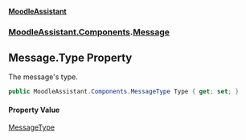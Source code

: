 #### [MoodleAssistant](index.md 'index')
### [MoodleAssistant.Components](MoodleAssistant.Components.md 'MoodleAssistant.Components').[Message](MoodleAssistant.Components.Message.md 'MoodleAssistant.Components.Message')

## Message.Type Property

The message's type.

```csharp
public MoodleAssistant.Components.MessageType Type { get; set; }
```

#### Property Value
[MessageType](MoodleAssistant.Components.MessageType.md 'MoodleAssistant.Components.MessageType')